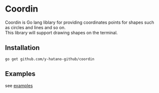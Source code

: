 # Coordin
Coordin is Go lang liblary for providing coordinates points for shapes such as circles and lines and so on.  
This library will support drawing shapes on the terminal.

## Installation
```
go get github.com/y-hatano-github/coordin
```

## Examples
see [examples](./examples)



